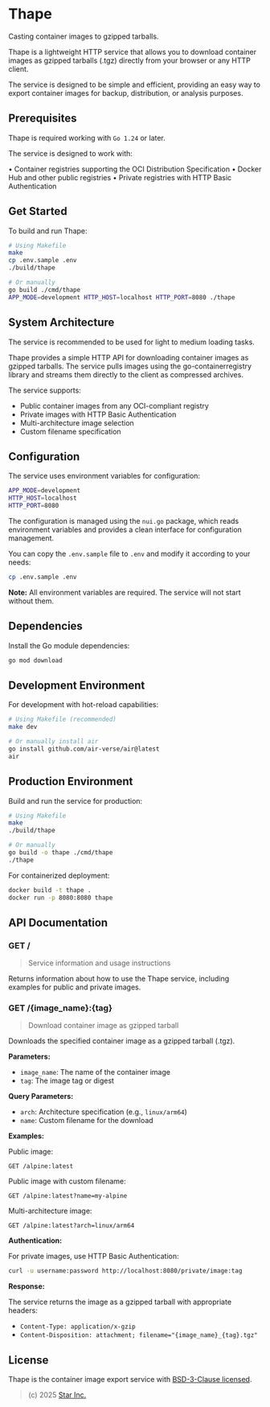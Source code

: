 # Thape

Casting container images to gzipped tarballs.

Thape is a lightweight HTTP service that allows you to download container images as gzipped tarballs (.tgz) directly from your browser or any HTTP client.

The service is designed to be simple and efficient, providing an easy way to export container images for backup, distribution, or analysis purposes.

## Prerequisites

Thape is required working with `Go 1.24` or later.

The service is designed to work with:

• Container registries supporting the OCI Distribution Specification
• Docker Hub and other public registries
• Private registries with HTTP Basic Authentication

## Get Started

To build and run Thape:

```bash
# Using Makefile
make
cp .env.sample .env
./build/thape

# Or manually
go build ./cmd/thape
APP_MODE=development HTTP_HOST=localhost HTTP_PORT=8080 ./thape
```

## System Architecture

The service is recommended to be used for light to medium loading tasks.

Thape provides a simple HTTP API for downloading container images as gzipped tarballs. The service pulls images using the go-containerregistry library and streams them directly to the client as compressed archives.

The service supports:
- Public container images from any OCI-compliant registry
- Private images with HTTP Basic Authentication
- Multi-architecture image selection
- Custom filename specification

## Configuration

The service uses environment variables for configuration:

```bash
APP_MODE=development
HTTP_HOST=localhost
HTTP_PORT=8080
```

The configuration is managed using the `nui.go` package, which reads environment variables and provides a clean interface for configuration management.

You can copy the `.env.sample` file to `.env` and modify it according to your needs:

```bash
cp .env.sample .env
```

**Note:** All environment variables are required. The service will not start without them.

## Dependencies

Install the Go module dependencies:

```bash
go mod download
```

## Development Environment

For development with hot-reload capabilities:

```bash
# Using Makefile (recommended)
make dev

# Or manually install air
go install github.com/air-verse/air@latest
air
```

## Production Environment

Build and run the service for production:

```bash
# Using Makefile
make
./build/thape

# Or manually
go build -o thape ./cmd/thape
./thape
```

For containerized deployment:

```bash
docker build -t thape .
docker run -p 8080:8080 thape
```

## API Documentation

### GET /

> Service information and usage instructions

Returns information about how to use the Thape service, including examples for public and private images.

### GET /{image_name}:{tag}

> Download container image as gzipped tarball

Downloads the specified container image as a gzipped tarball (.tgz).

**Parameters:**
- `image_name`: The name of the container image
- `tag`: The image tag or digest

**Query Parameters:**
- `arch`: Architecture specification (e.g., `linux/arm64`)
- `name`: Custom filename for the download

**Examples:**

Public image:
```
GET /alpine:latest
```

Public image with custom filename:
```
GET /alpine:latest?name=my-alpine
```

Multi-architecture image:
```
GET /alpine:latest?arch=linux/arm64
```

**Authentication:**

For private images, use HTTP Basic Authentication:

```bash
curl -u username:password http://localhost:8080/private/image:tag
```

**Response:**

The service returns the image as a gzipped tarball with appropriate headers:
- `Content-Type: application/x-gzip`
- `Content-Disposition: attachment; filename="{image_name}_{tag}.tgz"`

## License

Thape is the container image export service with [BSD-3-Clause licensed](LICENSE).

> (c) 2025 [Star Inc.](https://starinc.xyz/)
